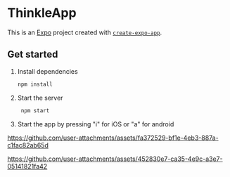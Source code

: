 # ThinkleApp

This is an [Expo](https://expo.dev) project created with [`create-expo-app`](https://www.npmjs.com/package/create-expo-app).

## Get started

1. Install dependencies

   ```bash
   npm install
   ```

2. Start the server

   ```bash
    npm start
   ```
3. Start the app by pressing "i" for iOS or "a" for android




https://github.com/user-attachments/assets/fa372529-bf1e-4eb3-887a-c1fac82ab65d



https://github.com/user-attachments/assets/452830e7-ca35-4e9c-a3e7-05141821fa42

